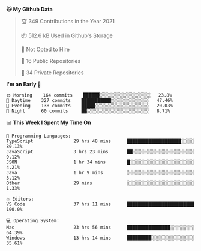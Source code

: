 <!--START_SECTION:waka-->
**🐱 My Github Data** 

> 🏆 349 Contributions in the Year 2021
 > 
> 📦 512.6 kB Used in Github's Storage 
 > 
> 🚫 Not Opted to Hire
 > 
> 📜 16 Public Repositories 
 > 
> 🔑 34 Private Repositories  
 > 
**I'm an Early 🐤** 

```text
🌞 Morning    164 commits    ██████░░░░░░░░░░░░░░░░░░░   23.8% 
🌆 Daytime    327 commits    ███████████░░░░░░░░░░░░░░   47.46% 
🌃 Evening    138 commits    █████░░░░░░░░░░░░░░░░░░░░   20.03% 
🌙 Night      60 commits     ██░░░░░░░░░░░░░░░░░░░░░░░   8.71%

```


📊 **This Week I Spent My Time On** 

```text
💬 Programming Languages: 
TypeScript               29 hrs 48 mins      ████████████████████░░░░░   80.13% 
JavaScript               3 hrs 23 mins       ██░░░░░░░░░░░░░░░░░░░░░░░   9.12% 
JSON                     1 hr 34 mins        █░░░░░░░░░░░░░░░░░░░░░░░░   4.21% 
Java                     1 hr 9 mins         ░░░░░░░░░░░░░░░░░░░░░░░░░   3.12% 
Other                    29 mins             ░░░░░░░░░░░░░░░░░░░░░░░░░   1.33%

🔥 Editors: 
VS Code                  37 hrs 11 mins      █████████████████████████   100.0%

💻 Operating System: 
Mac                      23 hrs 56 mins      ████████████████░░░░░░░░░   64.39% 
Windows                  13 hrs 14 mins      █████████░░░░░░░░░░░░░░░░   35.61%

```


<!--END_SECTION:waka-->

